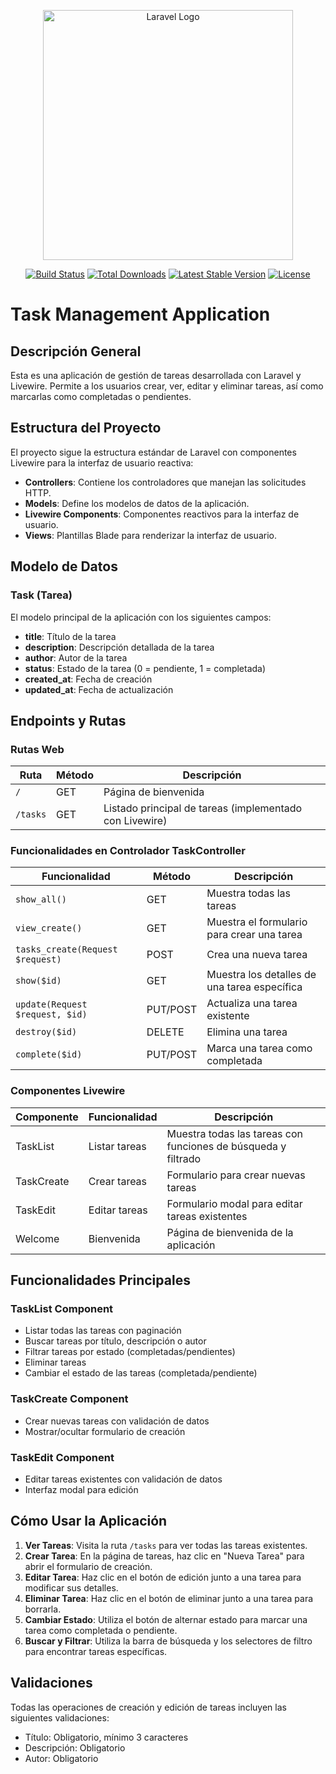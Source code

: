 <p align="center"><a href="https://laravel.com" target="_blank"><img src="https://raw.githubusercontent.com/laravel/art/master/logo-lockup/5%20SVG/2%20CMYK/1%20Full%20Color/laravel-logolockup-cmyk-red.svg" width="400" alt="Laravel Logo"></a></p>

<p align="center">
<a href="https://github.com/laravel/framework/actions"><img src="https://github.com/laravel/framework/workflows/tests/badge.svg" alt="Build Status"></a>
<a href="https://packagist.org/packages/laravel/framework"><img src="https://img.shields.io/packagist/dt/laravel/framework" alt="Total Downloads"></a>
<a href="https://packagist.org/packages/laravel/framework"><img src="https://img.shields.io/packagist/v/laravel/framework" alt="Latest Stable Version"></a>
<a href="https://packagist.org/packages/laravel/framework"><img src="https://img.shields.io/packagist/l/laravel/framework" alt="License"></a>
</p>

# Task Management Application

## Descripción General

Esta es una aplicación de gestión de tareas desarrollada con Laravel y Livewire. Permite a los usuarios crear, ver, editar y eliminar tareas, así como marcarlas como completadas o pendientes.

## Estructura del Proyecto

El proyecto sigue la estructura estándar de Laravel con componentes Livewire para la interfaz de usuario reactiva:

- **Controllers**: Contiene los controladores que manejan las solicitudes HTTP.
- **Models**: Define los modelos de datos de la aplicación.
- **Livewire Components**: Componentes reactivos para la interfaz de usuario.
- **Views**: Plantillas Blade para renderizar la interfaz de usuario.

## Modelo de Datos

### Task (Tarea)

El modelo principal de la aplicación con los siguientes campos:

- **title**: Título de la tarea
- **description**: Descripción detallada de la tarea
- **author**: Autor de la tarea
- **status**: Estado de la tarea (0 = pendiente, 1 = completada)
- **created_at**: Fecha de creación
- **updated_at**: Fecha de actualización

## Endpoints y Rutas

### Rutas Web

| Ruta     | Método | Descripción                                             |
| -------- | ------ | ------------------------------------------------------- |
| `/`      | GET    | Página de bienvenida                                    |
| `/tasks` | GET    | Listado principal de tareas (implementado con Livewire) |

### Funcionalidades en Controlador TaskController

| Funcionalidad                    | Método   | Descripción                                  |
| -------------------------------- | -------- | -------------------------------------------- |
| `show_all()`                     | GET      | Muestra todas las tareas                     |
| `view_create()`                  | GET      | Muestra el formulario para crear una tarea   |
| `tasks_create(Request $request)` | POST     | Crea una nueva tarea                         |
| `show($id)`                      | GET      | Muestra los detalles de una tarea específica |
| `update(Request $request, $id)`  | PUT/POST | Actualiza una tarea existente                |
| `destroy($id)`                   | DELETE   | Elimina una tarea                            |
| `complete($id)`                  | PUT/POST | Marca una tarea como completada              |

### Componentes Livewire

| Componente | Funcionalidad | Descripción                                                   |
| ---------- | ------------- | ------------------------------------------------------------- |
| TaskList   | Listar tareas | Muestra todas las tareas con funciones de búsqueda y filtrado |
| TaskCreate | Crear tareas  | Formulario para crear nuevas tareas                           |
| TaskEdit   | Editar tareas | Formulario modal para editar tareas existentes                |
| Welcome    | Bienvenida    | Página de bienvenida de la aplicación                         |

## Funcionalidades Principales

### TaskList Component

- Listar todas las tareas con paginación
- Buscar tareas por título, descripción o autor
- Filtrar tareas por estado (completadas/pendientes)
- Eliminar tareas
- Cambiar el estado de las tareas (completada/pendiente)

### TaskCreate Component

- Crear nuevas tareas con validación de datos
- Mostrar/ocultar formulario de creación

### TaskEdit Component

- Editar tareas existentes con validación de datos
- Interfaz modal para edición

## Cómo Usar la Aplicación

1. **Ver Tareas**: Visita la ruta `/tasks` para ver todas las tareas existentes.
2. **Crear Tarea**: En la página de tareas, haz clic en "Nueva Tarea" para abrir el formulario de creación.
3. **Editar Tarea**: Haz clic en el botón de edición junto a una tarea para modificar sus detalles.
4. **Eliminar Tarea**: Haz clic en el botón de eliminar junto a una tarea para borrarla.
5. **Cambiar Estado**: Utiliza el botón de alternar estado para marcar una tarea como completada o pendiente.
6. **Buscar y Filtrar**: Utiliza la barra de búsqueda y los selectores de filtro para encontrar tareas específicas.

## Validaciones

Todas las operaciones de creación y edición de tareas incluyen las siguientes validaciones:

- Título: Obligatorio, mínimo 3 caracteres
- Descripción: Obligatorio
- Autor: Obligatorio

